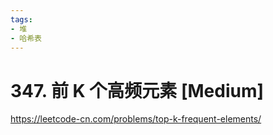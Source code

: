 ```yaml
---
tags:
- 堆
- 哈希表
---
```


# 347. 前 K 个高频元素 [Medium]

<https://leetcode-cn.com/problems/top-k-frequent-elements/>

